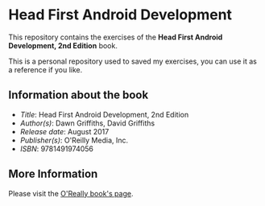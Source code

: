 # Head First Android Development
This repository contains the exercises of the **Head First Android Development, 2nd Edition** book.

This is a personal repository used to saved my exercises, you can use it as a reference if you like.

## Information about the book
- *Title*: Head First Android Development, 2nd Edition
- *Author(s)*: Dawn Griffiths, David Griffiths
- *Release date*: August 2017
- *Publisher(s)*: O'Reilly Media, Inc.
- *ISBN*: 9781491974056

## More Information
Please visit the [O'Really book's page](https://www.oreilly.com/library/view/head-first-android/9781491974049).
